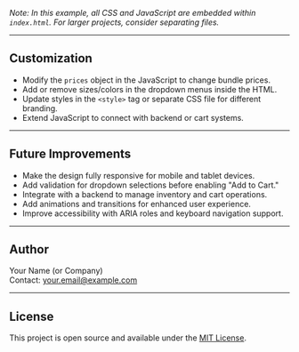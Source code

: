 
*Note: In this example, all CSS and JavaScript are embedded within `index.html`. For larger projects, consider separating files.*

---

## Customization

- Modify the `prices` object in the JavaScript to change bundle prices.
- Add or remove sizes/colors in the dropdown menus inside the HTML.
- Update styles in the `<style>` tag or separate CSS file for different branding.
- Extend JavaScript to connect with backend or cart systems.

---

## Future Improvements

- Make the design fully responsive for mobile and tablet devices.
- Add validation for dropdown selections before enabling "Add to Cart."
- Integrate with a backend to manage inventory and cart operations.
- Add animations and transitions for enhanced user experience.
- Improve accessibility with ARIA roles and keyboard navigation support.

---

## Author

Your Name (or Company)  
Contact: your.email@example.com

---

## License

This project is open source and available under the [MIT License](LICENSE).

